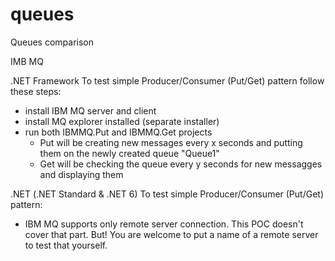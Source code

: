 # queues
Queues comparison 

IMB MQ

.NET Framework
To test simple Producer/Consumer (Put/Get) pattern follow these steps:
- install IBM MQ server and client 
- install MQ explorer installed (separate installer)
- run both IBMMQ.Put and IBMMQ.Get projects
   - Put will be creating new messages every x seconds and putting them on the newly created queue "Queue1"
   - Get will be checking the queue every y seconds for new messagges and displaying them

.NET (.NET Standard & .NET 6)
To test simple Producer/Consumer (Put/Get) pattern:
- IBM MQ supports only remote server connection. This POC doesn't cover that part. But! You are welcome to put a name of a remote server to test that yourself.

